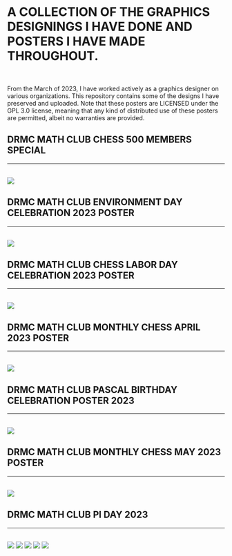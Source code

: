 # <b> A COLLECTION OF THE GRAPHICS DESIGNINGS I HAVE DONE AND POSTERS I HAVE MADE THROUGHOUT.</b>
<br>

From the March of 2023, I have worked actively as a graphics designer on various organizations. This repository contains some of the designs I have preserved and uploaded. Note that these posters are LICENSED under the GPL 3.0 license, meaning that any kind of distributed use of these posters are permitted, albeit no warranties are provided. 

## <b> DRMC MATH CLUB CHESS 500 MEMBERS SPECIAL </b>
<hr>
<br>
<img src="./drmcmc_chess_500_members_special/500-special3_bordered.png">
<br>

## <b> DRMC MATH CLUB ENVIRONMENT DAY CELEBRATION 2023 POSTER </b>
<hr>
<br>
<img src="./drmcmc_environment_day_2023/environment_day_green.png">
<br>

## <b> DRMC MATH CLUB CHESS LABOR DAY CELEBRATION 2023 POSTER </b>
<hr>
<br>
<img src="./drmcmc_labor_day_2023/labor_day_main.png">
<br>

## <b> DRMC MATH CLUB MONTHLY CHESS APRIL 2023 POSTER </b>
<hr>
<br>
<img src="./drmcmc_monthly_chess_april/monthly_red.png">
<br>

## <b> DRMC MATH CLUB PASCAL BIRTHDAY CELEBRATION POSTER 2023</b>
<hr>
<br>
<img src="./drmcmc_pascal_bday_2023/final.png">
<br>

## <b> DRMC MATH CLUB MONTHLY CHESS MAY 2023 POSTER </b>
<hr>
<br>
<img src="./drmcmc_monthly_chess_may_2023/final.jpg">
<br>

## <b> DRMC MATH CLUB PI DAY 2023 </b>
<hr>
<br>
<img src="./drmcmc_pi_day_2023/PI-DAY-FINAL.png">
<img src="./drmcmc_pi_day_2023/page1.png">
<img src="./drmcmc_pi_day_2023/page2.png">
<img src="./drmcmc_pi_day_2023/page3.png">
<img src="./drmcmc_pi_day_2023/page4.png">
